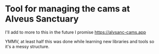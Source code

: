 # Tool for managing the cams at Alveus Sanctuary
I'll add to more to this in the future I promise
https://alvsanc-cams.app

YMMV, at least half this was done while learning new libraries and tools so it's a messy structure.
